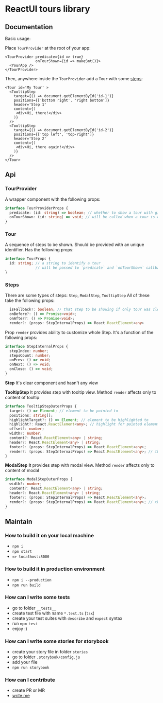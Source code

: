 
# ReactUI tours library

## Documentation

Basic usage:

Place `TourProvider` at the root of your app:
```tsx
<TourProvider predicate={id => true}
              onTourShown={id => makeSmt()}>
  <YourApp />
</TourProvider>
```

Then, anywhere inside the `TourProvider` add a `Tour` with some [steps](#steps):
```tsx
<Tour id='My Tour' >
  <TooltipStep
    target={() => document.getElementById('id-1')}
    positions={['bottom right', 'right bottom']}
    header='Step 1'
    content={(
     <div>Hi, there!</div>
    )}
  />
  <TooltipStep
    target={() => document.getElementById('id-2')}
    positions={['top left', 'top-right']}
    header='Step 2'
    content={(
     <div>Hi, there again!</div>
    )}
  />
</Tour>
```

## Api

### TourProvider
A wrapper component with the following props:
```ts
interface TourProviderProps {
  predicate: (id: string) => boolean; // whether to show a tour with given id
  onTourShown: (id: string) => void; // will be called when a tour is closed
}
```

### Tour
A sequence of steps to be shown. Should be provided with an unique identifier. Has the following props:
```ts
interface TourProps {
  id: string; // a string to identify a tour
              // will be passed to `predicate` and `onTourShown` callbacks of `TourProvider`
}
```

### Steps
There are some types of steps: `Step`, `ModalStep`, `TooltipStep`
All of these take the following props:
```ts
  isFallback?: boolean; // that step to be showing if only tour was closed
  onBefore?: () => Promise<void>;
  onAfter?: () => Promise<void>;
  render?: (props: StepInternalProps) => React.ReactElement<any>
```
Prop `render` provides ability to customize whole Step.
It's a function of the following props:
```ts
interface StepInternalProps {
  stepIndex: number;
  stepsCount: number;
  onPrev: () => void;
  onNext: () => void;
  onClose: () => void;
}
```

**Step**
It's clear component and hasn't any view

**TooltipStep**
It provides step with tooltip view. Method `render` affects only to content of tooltip
```ts
interface TooltipStepOuterProps {
  target: () => Element; // element to be pointed to
  positions: string[];
  highlightTarget?: () => Element; // element to be highlighted to
  highlight?: React.ReactElement<any>; // highlight for pointed element
  offset?: number;
  width?: number;
  content?: React.ReactElement<any> | string;
  header?: React.ReactElement<any> | string;
  footer?: (props: StepInternalProps) => React.ReactElement<any>;
  render?: (props: StepInternalProps) => React.ReactElement<any>; // that ovveride usage of content, header and footer props
}
```
**ModalStep**
It provides step with modal view. Method `render` affects only to content of modal
```ts
interface ModalStepOuterProps {
  width?: number;
  content?: React.ReactElement<any> | string;
  header?: React.ReactElement<any> | string;
  footer?: (props: StepInternalProps) => React.ReactElement<any>;
  render?: (props: StepInternalProps) => React.ReactElement<any>; // that ovveride usage of content, header and footer props
}
```

## Maintain

### How to build it on your local machine
* `npm i`
* `npm start`
* `=> localhost:8080`

### How to build it in production environment
* `npm i --production`
* `npm run build`

### How can I write some tests
* go to folder `__tests__`
* create test file with name `*.test.ts` (`tsx`)
* create your test suites with `describe` and `expect` syntax
* run `npm test`
* enjoy :)

### How can I write some stories for storybook
* create your story file in folder `stories`
* go to folder `.storybook/config.js`
* add your file
* `npm run storybook`

### How can I contribute
* create PR or MR
* [write me](https://staff.skbkontur.ru/profile/vtolstikov)
